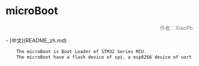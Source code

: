 # microBoot
<p align="right"><font color=gray>作者：XiaoPb</font></p>
- [中文](README_zh.md)

``` c
	The microBoot is Boot Loader of STM32 Series MCU.
	The microBoot have a flash device of spi, a esp8266 device of uart, a cmd device of uart and a download device of usb.
```

